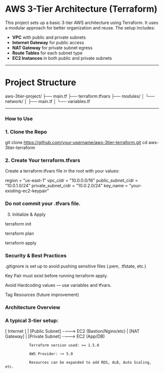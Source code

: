 # AWS 3-Tier Architecture (Terraform)

This project sets up a basic 3-tier AWS architecture using Terraform. It uses a modular approach for better organization and reuse. The setup includes:

- **VPC** with public and private subnets
- **Internet Gateway** for public access
- **NAT Gateway** for private subnet egress
- **Route Tables** for each subnet type
- **EC2 Instances** in both public and private subnets

---

# Project Structure

aws-3tier-project/
├── main.tf
├── terraform.tfvars
├── modules/
│ └── network/
│ ├── main.tf
│ └── variables.tf

---

### How to Use

### 1. Clone the Repo

git clone https://github.com/your-username/aws-3tier-terraform.git
cd aws-3tier-terraform

### 2. Create Your terraform.tfvars

Create a terraform.tfvars file in the root with your values:

region              = "us-east-1"
vpc_cidr            = "10.0.0.0/16"
public_subnet_cidr  = "10.0.1.0/24"
private_subnet_cidr = "10.0.2.0/24"
key_name            = "your-existing-ec2-keypair"

### Do not commit your .tfvars file.

3. Initialize & Apply

terraform init

terraform plan

terraform apply

### Security & Best Practices

.gitignore is set up to avoid pushing sensitive files (.pem, .tfstate, etc.)

Key Pair must exist before running terraform apply.

Avoid Hardcoding values — use variables and tfvars.

Tag Resources (future improvement)

###  Architecture Overview
### A typical 3-tier setup:

[ Internet ]
     |
     [Public Subnet] ----> EC2 (Bastion/Nginx/etc)
          |
          [NAT Gateway]
               |
               [Private Subnet] ----> EC2 (App/DB)

               Terraform version used: >= 1.5.0

               AWS Provider: ~> 5.0

               Resources can be expanded to add RDS, ALB, Auto Scaling, etc.
